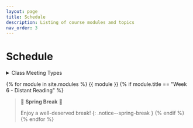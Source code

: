 ```yaml
---
layout: page
title: Schedule
description: Listing of course modules and topics
nav_order: 3
---
```


# Schedule

<details>

<summary>Class Meeting Types</summary>

<ul>
  <li><span class="label label-blue">Discussion</span>: Traditional instructional sessions focusing on assigned course materials.</li>
  <li><span class="label label-red">Lab</span>: Hands-on sessions applying concepts in a practical setting.</li>
  <li><span class="label label-green">Present</span>: Sessions where students present their projects or research.</li>
<li><span class="label label-yellow">Field Trip</span>: Educational visit to relevant locations.</li>

</ul>
</details>


{% for module in site.modules %}
  {{ module }}
  {% if module.title == "Week 6 - Distant Reading" %}
> 🌴 **Spring Break** 🌴  
>
> Enjoy a well-deserved break!
{: .notice--spring-break }
  {% endif %}
{% endfor %}
